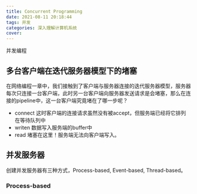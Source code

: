```yaml
---
title: Concurrent Programming
date: 2021-08-11 20:18:44
tags: 并发
categories: 深入理解计算机系统
cover:
---
```



并发编程

## 多台客户端在迭代服务器模型下的堵塞
在网络编程一章中，我们接触到了客户端与服务器连接的迭代服务器模型，服务器每次只连接一台客户端，此时另一台客户端向服务器发送请求是会堵塞，那么在连接的pipeline中，这一台客户端究竟堵在了哪一步呢？

- connect 这时客户端的连接请求虽然没有被accept，但服务端已经将它排列在等待队列中
- writen 数据写入服务端的buffer中
- read 堵塞在这里！服务端无法向客户端写入。

## 并发服务器
创建并发服务器有三种方式，Process-based, Event-based, Thread-based。

### Process-based


